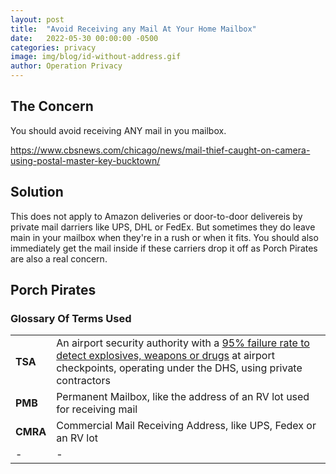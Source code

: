 ```yaml
---
layout: post
title:  "Avoid Receiving any Mail At Your Home Mailbox"
date:   2022-05-30 00:00:00 -0500
categories: privacy
image: img/blog/id-without-address.gif
author: Operation Privacy
---
```



## The Concern


You should avoid receiving ANY mail in you mailbox.

https://www.cbsnews.com/chicago/news/mail-thief-caught-on-camera-using-postal-master-key-bucktown/


## Solution

This does not apply to Amazon deliveries or door-to-door delivereis by private mail darriers like UPS, DHL or FedEx. But sometimes they do leave main in your mailbox when they're in a rush or when it fits. You should also immediately get the mail inside if these carriers drop it off as Porch Pirates are also a real concern.

## Porch Pirates





### Glossary Of Terms Used

|   |   |
|---|---|
|**TSA**|An airport security authority with a [95% failure rate to detect explosives, weapons or drugs](https://reason.com/2021/11/19/after-20-years-of-failure-kill-the-tsa/) at airport checkpoints, operating under the DHS, using private contractors |
|**PMB**|Permanent Mailbox, like the address of an RV lot used for receiving mail|
|**CMRA**|Commercial Mail Receiving Address, like UPS, Fedex or an RV lot|
|-|-|
